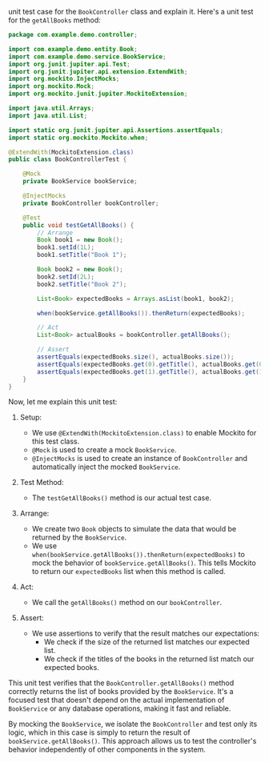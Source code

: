 unit test case for the `BookController` class and explain it. Here's a unit test for the `getAllBooks` method:

```java
package com.example.demo.controller;

import com.example.demo.entity.Book;
import com.example.demo.service.BookService;
import org.junit.jupiter.api.Test;
import org.junit.jupiter.api.extension.ExtendWith;
import org.mockito.InjectMocks;
import org.mockito.Mock;
import org.mockito.junit.jupiter.MockitoExtension;

import java.util.Arrays;
import java.util.List;

import static org.junit.jupiter.api.Assertions.assertEquals;
import static org.mockito.Mockito.when;

@ExtendWith(MockitoExtension.class)
public class BookControllerTest {

    @Mock
    private BookService bookService;

    @InjectMocks
    private BookController bookController;

    @Test
    public void testGetAllBooks() {
        // Arrange
        Book book1 = new Book();
        book1.setId(1L);
        book1.setTitle("Book 1");

        Book book2 = new Book();
        book2.setId(2L);
        book2.setTitle("Book 2");

        List<Book> expectedBooks = Arrays.asList(book1, book2);

        when(bookService.getAllBooks()).thenReturn(expectedBooks);

        // Act
        List<Book> actualBooks = bookController.getAllBooks();

        // Assert
        assertEquals(expectedBooks.size(), actualBooks.size());
        assertEquals(expectedBooks.get(0).getTitle(), actualBooks.get(0).getTitle());
        assertEquals(expectedBooks.get(1).getTitle(), actualBooks.get(1).getTitle());
    }
}

```

Now, let me explain this unit test:

1. Setup:

   - We use `@ExtendWith(MockitoExtension.class)` to enable Mockito for this test class.
   - `@Mock` is used to create a mock `BookService`.
   - `@InjectMocks` is used to create an instance of `BookController` and automatically inject the mocked `BookService`.

2. Test Method:

   - The `testGetAllBooks()` method is our actual test case.

3. Arrange:

   - We create two `Book` objects to simulate the data that would be returned by the `BookService`.
   - We use `when(bookService.getAllBooks()).thenReturn(expectedBooks)` to mock the behavior of `bookService.getAllBooks()`. This tells Mockito to return our `expectedBooks` list when this method is called.

4. Act:

   - We call the `getAllBooks()` method on our `bookController`.

5. Assert:
   - We use assertions to verify that the result matches our expectations:
     - We check if the size of the returned list matches our expected list.
     - We check if the titles of the books in the returned list match our expected books.

This unit test verifies that the `BookController.getAllBooks()` method correctly returns the list of books provided by the `BookService`. It's a focused test that doesn't depend on the actual implementation of `BookService` or any database operations, making it fast and reliable.

By mocking the `BookService`, we isolate the `BookController` and test only its logic, which in this case is simply to return the result of `bookService.getAllBooks()`. This approach allows us to test the controller's behavior independently of other components in the system.

